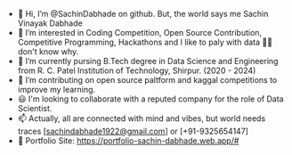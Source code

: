 - 👋 Hi, I’m @SachinDabhade on github. But, the world says me Sachin Vinayak Dabhade
- 👀 I’m interested in Coding Competition, Open Source Contribution, Competitive Programming, Hackathons and I like to paly with data 🤷‍♂️ don't know why.
- 🌱 I’m currently pursing B.Tech degree in Data Science and Engineering from R. C. Patel Institution of Technology, Shirpur. (2020 - 2024)
- 💞️ I’m contributing on open source paltform and kaggal competitions to improve my learning.
- 😃 I'm looking to collaborate with a reputed company for the role of Data Scientist.
- 📫 Actually, all are connected with mind and vibes, but world needs traces [sachindabhade1922@gmail.com] or [+91-9325654147]
- 🤞  Portfolio Site: https://portfolio-sachin-dabhade.web.app/#  
